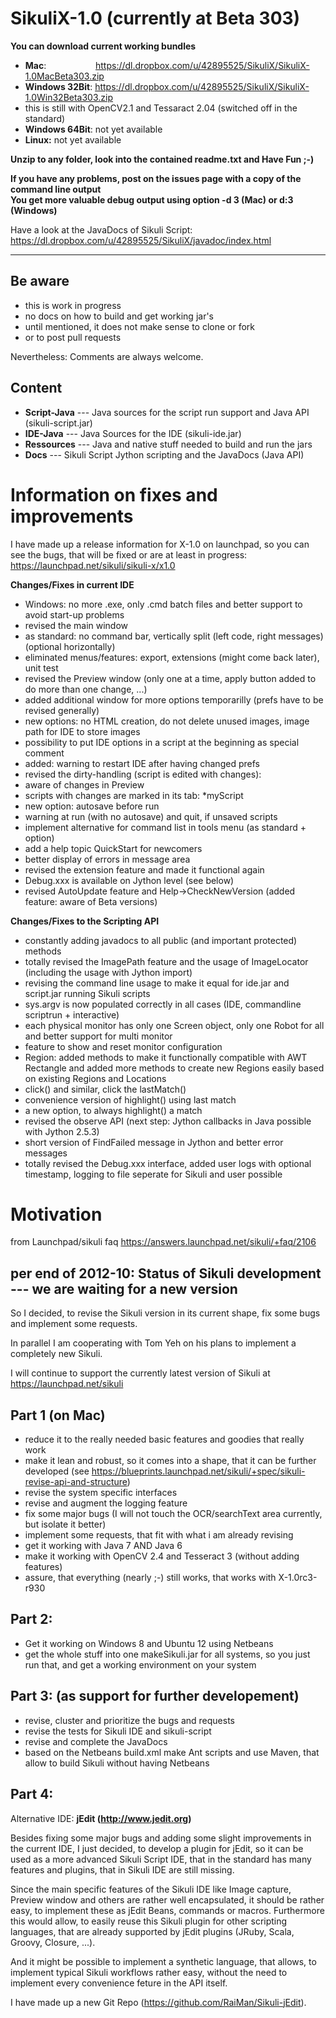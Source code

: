 SikuliX-1.0 (currently at Beta 303)
===========

**You can download current working bundles** 

- **Mac**:&nbsp;&nbsp;&nbsp;&nbsp;&nbsp;&nbsp;&nbsp;&nbsp;&nbsp;&nbsp;&nbsp;&nbsp;&nbsp;&nbsp;&nbsp;&nbsp;&nbsp;&nbsp;&nbsp; https://dl.dropbox.com/u/42895525/SikuliX/SikuliX-1.0MacBeta303.zip
- **Windows 32Bit**: https://dl.dropbox.com/u/42895525/SikuliX/SikuliX-1.0Win32Beta303.zip
 - this is still with OpenCV2.1 and Tessaract 2.04 (switched off in the standard)
- **Windows 64Bit**: not yet available
- **Linux:** not yet available

**Unzip to any folder, look into the contained readme.txt and Have Fun ;-)**

**If you have any problems, post on the issues page with a copy of the command line output**<br />
**You get more valuable debug output using option -d 3 (Mac) or d:3 (Windows)**

Have a look at the JavaDocs of Sikuli Script: https://dl.dropbox.com/u/42895525/SikuliX/javadoc/index.html

----------------------------

Be aware
---
- this is work in progress
- no docs on how to build and get working jar's
- until mentioned, it does not make sense to clone or fork
- or to post pull requests

Nevertheless: Comments are always welcome.

Content
-------
- **Script-Java** --- Java sources for the script run support and Java API (sikuli-script.jar)
- **IDE-Java** --- Java Sources for the IDE (sikuli-ide.jar)
- **Ressources** --- Java and native stuff needed to build and run the jars
- **Docs** --- Sikuli Script Jython scripting and the JavaDocs (Java API)

Information on fixes and improvements
=====================================

I have made up a release information for X-1.0 on launchpad, so you can see the bugs, that will be fixed or are at least in progress: https://launchpad.net/sikuli/sikuli-x/x1.0

**Changes/Fixes in current IDE**

- Windows: no more .exe, only .cmd batch files and better support to avoid start-up problems
- revised the main window
 - as standard: no command bar, vertically split (left code, right messages) (optional horizontally)
 - eliminated menus/features: export, extensions (might come back later), unit test
- revised the Preview window (only one at a time, apply button added to do more than one change, ...)
 - added additional window for more options temporarilly (prefs have to be revised generally)
 - new options: no HTML creation, do not delete unused images, image path for IDE to store images
 - possibility to put IDE options in a script at the beginning as special comment
 - added: warning to restart IDE after having changed prefs
- revised the dirty-handling (script is edited with changes):
 - aware of changes in Preview 
 - scripts with changes are marked in its tab: *myScript
 - new option: autosave before run
 - warning at run (with no autosave) and quit, if unsaved scripts
- implement alternative for command list in tools menu (as standard + option)
- add a help topic QuickStart for newcomers
- better display of errors in message area
- revised the extension feature and made it functional again
- Debug.xxx is available on Jython level (see below)
- revised AutoUpdate feature and Help->CheckNewVersion (added feature: aware of Beta versions)

**Changes/Fixes to the Scripting API**

- constantly adding javadocs to all public (and important protected) methods
- totally revised the ImagePath feature and the usage of ImageLocator (including the usage with Jython import)
- revising the command line usage to make it equal for ide.jar and script.jar running Sikuli scripts
- sys.argv is now populated correctly in all cases (IDE, commandline scriptrun + interactive)
- each physical monitor has only one Screen object, only one Robot for all and better support for multi monitor
- feature to show and reset monitor configuration
- Region: added methods to make it functionally compatible with AWT Rectangle and added more methods to create
new Regions easily based on existing Regions and Locations
- click() and similar, click the lastMatch()
- convenience version of highlight() using last match
- a new option, to always highlight() a match
- revised the observe API (next step: Jython callbacks in Java possible with Jython 2.5.3)
- short version of FindFailed message in Jython and better error messages
- totally revised the Debug.xxx interface, added user logs with optional timestamp, logging to file seperate for Sikuli and user possible

Motivation
==========
from Launchpad/sikuli faq https://answers.launchpad.net/sikuli/+faq/2106

per end of 2012-10: 
Status of Sikuli development --- we are waiting for a new version
---------------------------

So I decided, to revise the Sikuli version in its current shape, fix some bugs and implement some requests.

In parallel I am cooperating with Tom Yeh on his plans to implement a completely new Sikuli.

I will continue to support the currently latest version of Sikuli at https://launchpad.net/sikuli

Part 1 (on Mac)
---------------
- reduce it to the really needed basic features and goodies that really work
- make it lean and robust, so it comes into a shape, that it can be further developed
  (see https://blueprints.launchpad.net/sikuli/+spec/sikuli-revise-api-and-structure)
- revise the system specific interfaces
- revise and augment the logging feature
- fix some major bugs (I will not touch the OCR/searchText area currently, but isolate it better)
- implement some requests, that fit with what i am already revising
- get it working with Java 7 AND Java 6
- make it working with OpenCV 2.4 and Tesseract 3 (without adding features)
- assure, that everything (nearly ;-) still works, that works with X-1.0rc3-r930

Part 2:
-------
- Get it working on Windows 8 and Ubuntu 12 using Netbeans
- get the whole stuff into one makeSikuli.jar for all systems, so you just run that, and get a working environment on your system

Part 3: (as support for further developement)
-------
- revise, cluster and prioritize the bugs and requests
- revise the tests for Sikuli IDE and sikuli-script
- revise and complete the JavaDocs
- based on the Netbeans build.xml make Ant scripts and use Maven, that allow to build Sikuli without having Netbeans

Part 4:
-------
Alternative IDE: **jEdit (http://www.jedit.org)** 

Besides fixing some major bugs and adding some slight improvements in the current IDE, I just decided, to develop a plugin for jEdit, so it can be used as a more advanced Sikuli Script IDE, that in the standard has many features and plugins, that in Sikuli IDE are still missing. 

Since the main specific features of the Sikuli IDE like Image capture, Preview window and others are rather well encapsulated, it should be rather easy, to implement these as jEdit Beans, commands or macros. Furthermore this would allow, to easily reuse this Sikuli plugin for other scripting languages, that are already supported by jEdit plugins (JRuby, Scala, Groovy, Closure, ...). 

And it might be possible to implement a synthetic language, that allows, to implement typical Sikuli workflows rather easy, without the need to implement every convenience feture in the API itself.

I have made up a new Git Repo (https://github.com/RaiMan/Sikuli-jEdit).
